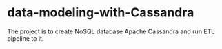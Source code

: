 # data-modeling-with-Cassandra
The project is to create NoSQL database Apache Cassandra and run ETL pipeline to it.
